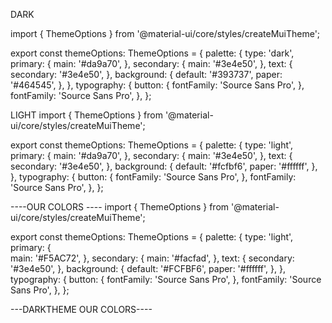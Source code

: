 DARK

import { ThemeOptions } from '@material-ui/core/styles/createMuiTheme';

export const themeOptions: ThemeOptions = {
palette: {
type: 'dark',
primary: {
main: '#da9a70',
},
secondary: {
main: '#3e4e50',
},
text: {
secondary: '#3e4e50',
},
background: {
default: '#393737',
paper: '#464545',
},
},
typography: {
button: {
fontFamily: 'Source Sans Pro',
},
fontFamily: 'Source Sans Pro',
},
};

LIGHT
import { ThemeOptions } from '@material-ui/core/styles/createMuiTheme';

export const themeOptions: ThemeOptions = {
palette: {
type: 'light',
primary: {
main: '#da9a70',
},
secondary: {
main: '#3e4e50',
},
text: {
secondary: '#3e4e50',
},
background: {
default: '#fcfbf6',
paper: '#ffffff',
},
},
typography: {
button: {
fontFamily: 'Source Sans Pro',
},
fontFamily: 'Source Sans Pro',
},
};

----OUR COLORS ----
import { ThemeOptions } from '@material-ui/core/styles/createMuiTheme';

export const themeOptions: ThemeOptions = {
palette: {
type: 'light',
primary: {  
main: '#F5AC72',
},
secondary: {
main: '#facfad',
},
text: {
secondary: '#3e4e50',
},
background: {
default: '#FCFBF6',
paper: '#ffffff',
},
},
typography: {
button: {
fontFamily: 'Source Sans Pro',
},
fontFamily: 'Source Sans Pro',
},
};

---DARKTHEME OUR COLORS----
